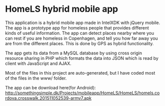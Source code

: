 # HomeLS hybrid mobile app

This application is a hybrid mobile app made in IntelXDK with jQuery mobile.
The app is a prototype app for homeless people that provides different kinds of useful information. The app can detect places nearby where you can rest if you are homeless in Copenhagen, and tell you how far away you are from the different places. This is done by GPS as hybrid functionality.

The app gets its data from a MySQL database by using cross origin resource sharing in PHP which formats the data into JSON which is read by client with JavaScript and AJAX.

Most of the files in this project are auto-generated, but I have coded most of the files in the www/ folder.

The app can be download here(for Android): http://somethingsimple.dk/Projects/mobileapp/HomeLS/HomeLS/homels.cordova.crosswalk.201511052539-armv7.apk
